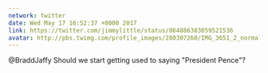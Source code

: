 ```yaml
---
network: twitter
date: Wed May 17 16:52:37 +0000 2017
link: https://twitter.com/jimmylittle/status/864886383059521536
avatar: http://pbs.twimg.com/profile_images/280307260/IMG_3651_2_normal.jpg
---
```


@BraddJaffy Should we start getting used to saying "President Pence"?
